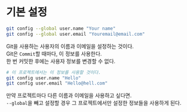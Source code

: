 # 기본 설정
``` bash
git config --global user.name "Your name"
git config --global user.email "Youremail@email.com"
```
Git을 사용하는 사용자의 이름과 이메일을 설정하는 것이다.  
Git은 `Commit`할 때마다, 이 정보를 사용한다.  
한 번 커밋한 후에는 사용자 정보를 변경할 수 없다.  
  
``` bash
# 이 프로젝트에서는 이 정보를 사용할 것이다.
git config user.name "Hello"
git config user.email "Hello@hell.com"
```
만약 프로젝트마다 다른 이름과 이메일을 사용하고 싶다면.  
`--global`을 빼고 설정할 경우 그 프로젝트에서만 설정한 정보들을 사용하게 된다.  